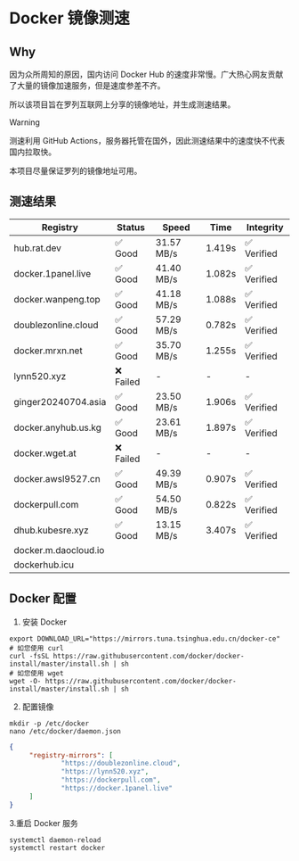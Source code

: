 # Docker 镜像测速

## Why

因为众所周知的原因，国内访问 Docker Hub 的速度非常慢。广大热心网友贡献了大量的镜像加速服务，但是速度参差不齐。


所以该项目旨在罗列互联网上分享的镜像地址，并生成测速结果。

> [!WARNING]
> 测速利用 GitHub Actions，服务器托管在国外，因此测速结果中的速度快不代表国内拉取快。
>

本项目尽量保证罗列的镜像地址可用。

## 测速结果

| Registry | Status | Speed | Time | Integrity |
|----------|--------|-------|------|-----------|
| hub.rat.dev | ✅ Good | 31.57 MB/s | 1.419s | ✅ Verified |
| docker.1panel.live | ✅ Good | 41.40 MB/s | 1.082s | ✅ Verified |
| docker.wanpeng.top | ✅ Good | 41.18 MB/s | 1.088s | ✅ Verified |
| doublezonline.cloud | ✅ Good | 57.29 MB/s | 0.782s | ✅ Verified |
| docker.mrxn.net | ✅ Good | 35.70 MB/s | 1.255s | ✅ Verified |
| lynn520.xyz | ❌ Failed | - | - | - |
| ginger20240704.asia | ✅ Good | 23.50 MB/s | 1.906s | ✅ Verified |
| docker.anyhub.us.kg | ✅ Good | 23.61 MB/s | 1.897s | ✅ Verified |
| docker.wget.at | ❌ Failed | - | - | - |
| docker.awsl9527.cn | ✅ Good | 49.39 MB/s | 0.907s | ✅ Verified |
| dockerpull.com | ✅ Good | 54.50 MB/s | 0.822s | ✅ Verified |
| dhub.kubesre.xyz | ✅ Good | 13.15 MB/s | 3.407s | ✅ Verified |
| docker.m.daocloud.io|  |  |  |  |
| dockerhub.icu|  |  |  |  |

## Docker 配置

1. 安装 Docker
```shell
export DOWNLOAD_URL="https://mirrors.tuna.tsinghua.edu.cn/docker-ce"
# 如您使用 curl
curl -fsSL https://raw.githubusercontent.com/docker/docker-install/master/install.sh | sh
# 如您使用 wget
wget -O- https://raw.githubusercontent.com/docker/docker-install/master/install.sh | sh
```

2. 配置镜像

```shell
mkdir -p /etc/docker
nano /etc/docker/daemon.json
```

```json
{
     "registry-mirrors": [
             "https://doublezonline.cloud",
             "https://lynn520.xyz",
             "https://dockerpull.com",
             "https://docker.1panel.live"
     ]
}
```

 3.重启 Docker 服务
```shell
systemctl daemon-reload
systemctl restart docker
```
